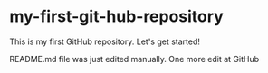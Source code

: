 # my-first-git-hub-repository
This is my first GitHub repository. Let's get started!

README.md file was just edited manually. One more edit at GitHub
